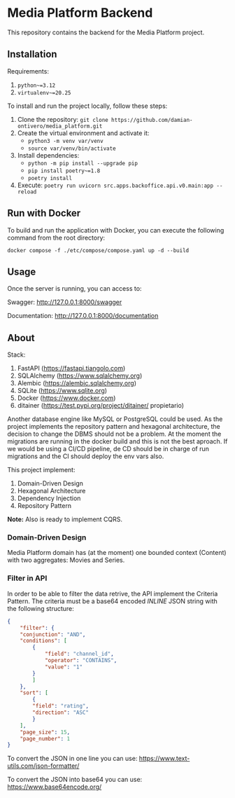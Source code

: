 # Media Platform Backend

This repository contains the backend for the Media Platform project.

## Installation

Requirements:

1. `python~=3.12`
2. `virtualenv~=20.25`

To install and run the project locally, follow these steps:

1. Clone the repository: `git clone https://github.com/damian-ontivero/media_platform.git`
2. Create the virtual environment and activate it:
    - `python3 -m venv var/venv`
    - `source var/venv/bin/activate`
3. Install dependencies:
    - `python -m pip install --upgrade pip`
    - `pip install poetry~=1.8`
    - `poetry install`
4. Execute: `poetry run uvicorn src.apps.backoffice.api.v0.main:app --reload`


## Run with Docker

To build and run the application with Docker, you can execute the following command from the root directory:

`docker compose -f ./etc/compose/compose.yaml up -d --build`

## Usage

Once the server is running, you can access to:

Swagger: http://127.0.0.1:8000/swagger

Documentation: http://127.0.0.1:8000/documentation


## About

Stack:

1. FastAPI (https://fastapi.tiangolo.com)
2. SQLAlchemy (https://www.sqlalchemy.org)
3. Alembic (https://alembic.sqlalchemy.org)
4. SQLite (https://www.sqlite.org)
5. Docker (https://www.docker.com)
6. ditainer (https://test.pypi.org/project/ditainer/ propietario)

Another database engine like MySQL or PostgreSQL could be used.
As the project implements the repository pattern and hexagonal architecture, the decision to change the
DBMS should not be a problem. At the moment the migrations are running in the docker build and this is not the best aproach.
If we would be using a CI/CD pipeline, de CD should be in charge of run migrations and the CI should deploy the env vars also. 


This project implement:

1. Domain-Driven Design
2. Hexagonal Architecture
3. Dependency Injection
4. Repository Pattern

**Note:** Also is ready to implement CQRS.

### Domain-Driven Design

Media Platform domain has (at the moment) one bounded context (Content) with two aggregates: Movies and Series.


### Filter in API

In order to be able to filter the data retrive, the API implement the Criteria Pattern.
The criteria must be a base64 encoded *INLINE* JSON string with the following structure:

```json    
{
    "filter": {
    "conjunction": "AND",
    "conditions": [
        {
            "field": "channel_id",
            "operator": "CONTAINS",
            "value": "1"
        }
        ]
    },
    "sort": [
        {
        "field": "rating",
        "direction": "ASC"
        }
    ],
    "page_size": 15,
    "page_number": 1
}
```

To convert the JSON in one line you can use: https://www.text-utils.com/json-formatter/

To convert the JSON into base64 you can use: https://www.base64encode.org/

